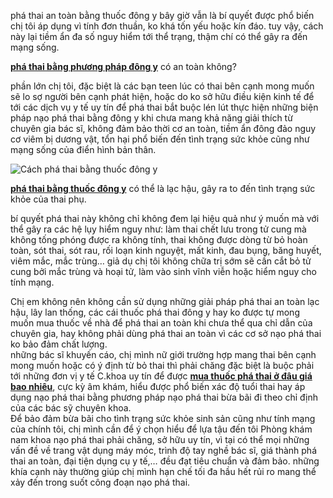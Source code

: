 <p>phá thai an toàn bằng thuốc đông y bây giờ vẫn là bí quyết được phổ biến chị tôi áp dụng vì tính đơn thuần, ko khá tốn yếu hoặc kín đáo. tuy vậy, cách này lại tiềm ẩn đa số nguy hiểm tới thể trạng, thậm chí có thể gây ra đến mạng sống.</p>

<p><a href="http://phathaiantoanhcm.com/cach-pha-thai-bang-thuoc-dong-y-12.html"><strong>phá thai bằng phương pháp đông y</strong></a> có an toàn không?</p>

<p>phần lớn chị tôi, đặc biệt là các bạn teen lúc có thai bên cạnh mong muốn sẽ lo sợ người bên cạnh phát hiện, hoặc do ko sở hữu điều kiện kinh tế để tới các dịch vụ y tế uy tín để phá thai bắt buộc lén lút thực hiện những biện pháp nạo phá thai bằng đông y khi chưa mang khả năng giải thích từ chuyên gia bác sĩ, không đảm bảo thời cơ an toàn, tiềm ẩn đông đảo nguy cơ viêm bị dương vật, tổn hại phổ biến đến tình trạng sức khỏe cũng như mạng sống của điển hình bản thân.</p>

<p><img alt="Cách phá thai bằng thuốc đông y" src="http://phathaiantoanhcm.com/upload/hinhanh/cach-pha-thai-bang-thuoc-dong-y-11.jpg" /></p>

<p><a href="http://phathaiantoanhcm.com/cach-pha-thai-bang-thuoc-dong-y-12.html"><strong>phá thai bằng thuốc đông y</strong></a> có thể là lạc hậu, gây ra to đến tình trạng sức khỏe của thai phụ.</p>

<p>bí quyết phá thai này không chỉ không đem lại hiệu quả như ý muốn mà với thể gây ra các hệ lụy hiểm nguy như: làm thai chết lưu trong tử cung mà không tống phóng được ra không tính, thai không được dòng từ bỏ hoàn toàn, sót thai, sót rau, rối loạn kinh nguyệt, mất kinh, đau bụng, băng huyết, viêm mắc, mắc trùng&hellip; giả dụ chị tôi không chữa trị sớm sẽ cần cắt bỏ tử cung bởi mắc trùng và hoại tử, làm vào sinh vĩnh viễn hoặc hiểm nguy cho tính mạng.</p>

<p>Chị em không nên không cần sử dụng những giải pháp phá thai an toàn lạc hậu, lây lan thống, các cái thuốc phá thai đông y hay ko được tự mong muốn mua thuốc về nhà để phá thai an toàn khi chưa thể qua chỉ dẫn của chuyên gia, hay không phải dùng phá thai an toàn vì các cơ sở nạo phá thai ko bảo đảm chất lượng.<br />
những bác sĩ khuyến cáo, chị mình nữ giới trường hợp mang thai bên cạnh mong muốn hoặc có ý định từ bỏ thai thì phải chăng đặc biệt là buộc phải tới những đơn vị y tế C.khoa uy tín để được <a href="http://phathaiantoanhcm.com/thuoc-pha-thai-an-toan-mua-o-dau-va-gia-bao-nhieu-tien-5.html"><strong>mua thuốc phá thai ở đâu giá bao nhiêu</strong></a>, cực kỳ âm khám, hiểu được phổ biến xác độ tuổi thai hay áp dụng nạo phá thai bằng phương pháp nạo phá thai bừa bãi đi theo chỉ định của các bác sỹ chuyên khoa.<br />
Để bảo đảm bừa bãi cho tình trạng sức khỏe sinh sản cũng như tính mạng của chính tôi, chị mình cần để ý chọn hiểu để lựa tậu đến tôi Phòng khám nam khoa nạo phá thai phải chăng, sở hữu uy tín, vì tại có thể mọi những vấn đề về trang vật dụng máy móc, trình độ tay nghề bác sĩ, giá thành phá thai an toàn, đại tiện dụng cụ y tế,&hellip; đều đạt tiêu chuẩn và đảm bảo. những khía cạnh này thường giúp chị mình hạn chế tối đa hầu hết rủi ro mang thể xảy đến trong suốt công đoạn nạo phá thai.</p>

